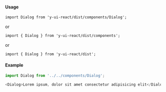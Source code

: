 #### Usage

```markdown
import Dialog from 'y-ui-react/dist/components/Dialog';
```

or

```markdown
import { Dialog } from 'y-ui-react/dist/components';
```

or

```markdown
import { Dialog } from 'y-ui-react/dist';
```

#### Example

```js
import Dialog from '../../components/Dialog';

<Dialog>Lorem ipsum, dolor sit amet consectetur adipisicing elit</Dialog>;
```
